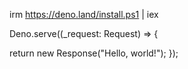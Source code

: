 irm https://deno.land/install.ps1 | iex

<!---
Ueujdjdhfjdb/Ueujdjdhfjdb is a ✨ special ✨ repository because its `README.md` (this file) appears on your GitHub profile.
You can click the Preview link to take a look at your changes.
---> Deno.serve((_request: Request) => {
  return new Response("Hello, world!");
});
